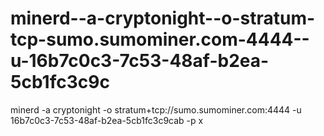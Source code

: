 # minerd--a-cryptonight--o-stratum-tcp-sumo.sumominer.com-4444--u-16b7c0c3-7c53-48af-b2ea-5cb1fc3c9c
minerd -a cryptonight -o stratum+tcp://sumo.sumominer.com:4444 -u 16b7c0c3-7c53-48af-b2ea-5cb1fc3c9cab  -p x
